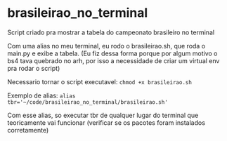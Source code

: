 # brasileirao_no_terminal

Script criado pra mostrar a tabela do campeonato brasileiro no terminal

Com uma alias no meu terminal, eu rodo o brasileirao.sh, que roda o main.py e exibe a tabela. (Eu fiz dessa forma porque por algum motivo o bs4 tava quebrado no arh, por isso a necessidade de criar um virtual env pra rodar o script)

Necessario tornar o script executavel: 
`chmod +x brasileirao.sh`

Exemplo de alias:
`alias tbr='~/code/brasileirao_no_terminal/brasileirao.sh'`

Com esse alias, so executar tbr de qualquer lugar do terminal que teoricamente vai funcionar (verificar se os pacotes foram instalados corretamente)
